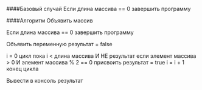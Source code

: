 ####Базовый случай
Если длина массива == 0
 завершить программу
     
####Алгоритм
Объявить массив

Если длина массива == 0
 завершить программу

Объявить переменную результат = false

i = 0
цикл пока i < длина массива И НЕ результат
 если элемент массива > 0 И элемент массива % 2 == 0
  присвоить результат = true
 i = i + 1
конец цикла

Вывести в консоль результат
